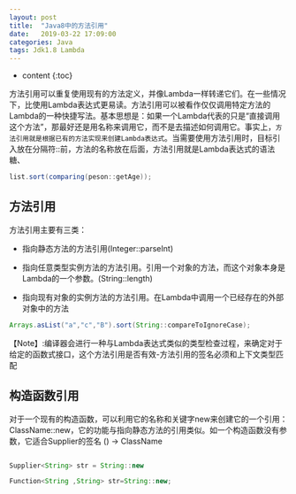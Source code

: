 ```yaml
---
layout: post
title:  "Java8中的方法引用"
date:   2019-03-22 17:09:00
categories: Java 
tags: Jdk1.8 Lambda
---
```


* content
{:toc}

方法引用可以重复使用现有的方法定义，并像Lambda一样转递它们。在一些情况下，比使用Lambda表达式更易读。方法引用可以被看作仅仅调用特定方法的Lambda的一种快捷写法。基本思想是：如果一个Lambda代表的只是“直接调用这个方法”，那最好还是用名称来调用它，而不是去描述如何调用它。事实上，`方法引用就是根据已有的方法实现来创建Lambda表达式`。当需要使用方法引用时，目标引入放在分隔符::前，方法的名称放在后面，方法引用就是Lambda表达式的语法糖、

```java
list.sort(comparing(peson::getAge));
```






## 方法引用

方法引用主要有三类：

- 指向静态方法的方法引用(Integer::parseInt)

- 指向任意类型实例方法的方法引用。引用一个对象的方法，而这个对象本身是Lambda的一个参数。(String::length)

- 指向现有对象的实例方法的方法引用。在Lambda中调用一个已经存在的外部对象中的方法

```java
Arrays.asList("a","c","B").sort(String::compareToIgnoreCase);
```
【Note】:编译器会进行一种与Lambda表达式类似的类型检查过程，来确定对于给定的函数式接口，这个方法引用是否有效-方法引用的签名必须和上下文类型匹配

## 构造函数引用

对于一个现有的构造函数，可以利用它的名称和关键字new来创建它的一个引用：ClassName::new，它的功能与指向静态方法的引用类似。如一个构造函数没有参数，它适合Supplier的签名 () -> ClassName

```java

Supplier<String> str = String::new 

Function<String ,String> str=String::new;

```

